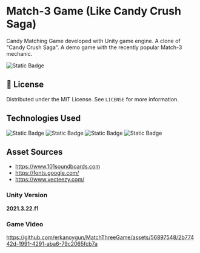 # Match-3 Game (Like Candy Crush Saga)
Candy Matching Game developed with Unity game engine. A clone of "Candy Crush Saga". A demo game with the recently popular Match-3 mechanic.

![Static Badge](https://img.shields.io/badge/relase-v1.0.0-blue)


## 📝 License
Distributed under the MIT License. See `LICENSE` for more information.

## Technologies Used
![Static Badge](https://img.shields.io/badge/Unity-black?style=for-the-badge&logo=Unity)
![Static Badge](https://img.shields.io/badge/C%23-black?style=for-the-badge&logo=csharp)
![Static Badge](https://img.shields.io/badge/Visual%20Studio%20Code-blue?style=for-the-badge&logo=visualstudiocode)
![Static Badge](https://img.shields.io/badge/Adobe%20Photoshop-white?style=for-the-badge&logo=adobephotoshop&logoColor=blue)

## Asset Sources
- https://www.101soundboards.com
- https://fonts.google.com/
- https://www.vecteezy.com/

### Unity Version
**2021.3.22.f1**

### Game Video

https://github.com/erkanoygun/MatchThreeGame/assets/56897548/2b77442d-1991-4291-aba6-79c2065fcb7a



